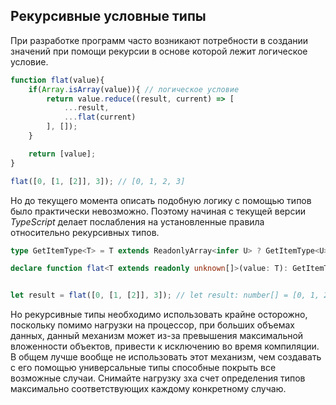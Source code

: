 ## Рекурсивные условные типы

При разработке программ часто возникают потребности в создании значений при помощи рекурсии в основе которой лежит логическое условие. 

`````ts 
function flat(value){
    if(Array.isArray(value)){ // логическое условие
        return value.reduce((result, current) => [
            ...result, 
            ...flat(current)
        ], []);
    }

    return [value];
}

flat([0, [1, [2]], 3]); // [0, 1, 2, 3]
````` 

Но до текущего момента описать подобную логику с помощью типов было практически невозможно. Поэтому начиная с текущей версии _TypeScript_ делает послабления на установленные правила относительно рекурсивных типов. 

`````ts
type GetItemType<T> = T extends ReadonlyArray<infer U> ? GetItemType<U> : T;

declare function flat<T extends readonly unknown[]>(value: T): GetItemType<T>[];


let result = flat([0, [1, [2]], 3]); // let result: number[] = [0, 1, 2, 3]
`````

Но рекурсивные типы необходимо использовать крайне осторожно, поскольку помимо нагрузки на процессор, при больших объемах данных, данный механизм может из-за превышения максимальной вложенности объектов, привести к исключению во время компиляции. В общем лучше вообще не использовать этот механизм, чем создавать с его помощью универсальные типы способные покрыть все возможные случаи. Снимайте нагрузку зха счет определения типов максимально соответствующих каждому конкретному случаю.

